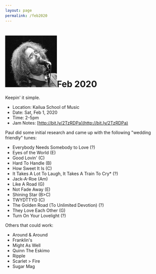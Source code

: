 ```yaml
---
layout: page
permalink: /feb2020
---
```


<h1><img class="ui avatar image" src="/images/jerryavatar.jpg">Feb 2020</h1>

Keepin' it simple.

* Location: Kailua School of Music
* Date: Sat, Feb 1, 2020
* Time: 2-5pm
* Jam Notes: [http://bit.ly/2TzRDPa](http://bit.ly/2TzRDPa)

Paul did some initial research and came up with the following "wedding friendly" tunes:

  * Everybody Needs Somebody to Love (?)
  * Eyes of the World (E)
  * Good Lovin' (C)
  * Hard To Handle (B)
  * How Sweet It Is (C)
  * It Takes A Lot To Laugh, It Takes A Train To Cry* (?)
  * Jack-A-Roe (Am)
  * Like A Road (G)
  * Not Fade Away (E)
  * Shining Star (B>C)
  * TWYDTTYD (C)
  * The Golden Road (To Unlimited Devotion) (?)
  * They Love Each Other (G)
  * Turn On Your Lovelight (?)

Others that could work:

  * Around & Around
  * Franklin's
  * Might As Well
  * Quinn The Eskimo
  * Ripple
  * Scarlet > Fire
  * Sugar Mag






